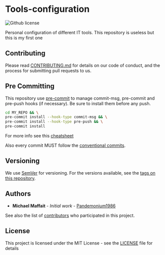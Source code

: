 # Tools-configuration

![Github license](https://img.shields.io/github/license/Pandemonium1986/ansible-playbook-test.svg?logo=github)

Personal configuration of different IT tools. This repository is useless but this is my first one

## Contributing

Please read [CONTRIBUTING.md](https://github.com/Pandemonium1986/.github/blob/main/CONTRIBUTING.md) for details on our code of conduct, and the process for submitting pull requests to us.

## Pre Committing

This repository use [pre-commit](https://pre-commit.com) to manage commit-msg, pre-commit and pre-push hooks (if necessary).
Be sure to install them before any push.

```sh
cd MY_REPO && \
pre-commit install --hook-type commit-msg && \
pre-commit install --hook-type pre-push && \
pre-commit install
```

For more info see this [cheatsheet](https://github.com/Pandemonium1986/cheatsheet/blob/main/Commit.md)

Also every commit MUST follow the [conventional commits](https://www.conventionalcommits.org/en/v1.0.0/).

## Versioning

We use [SemVer](http://semver.org/) for versioning. For the versions available, see the [tags on this repository](https://github.com/your/project/tags).

## Authors

- **Michael Maffait** - _Initial work_ - [Pandemonium1986](https://github.com/Pandemonium1986)

See also the list of [contributors](https://github.com/Pandemonium1986/ansible-playbook-test/contributors) who participated in this project.

## License

This project is licensed under the MIT License - see the [LICENSE](./LICENSE) file for details
